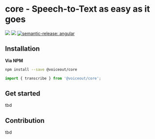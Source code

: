 # core - Speech-to-Text as easy as it goes

![](https://img.shields.io/npm/v/@voiceout/core/latest)
![](https://github.com/voiceout-io/core/workflows/Release/badge.svg)
[![semantic-release: angular](https://img.shields.io/badge/semantic--release-angular-e10079?logo=semantic-release)](https://github.com/semantic-release/semantic-release)


## Installation

**Via NPM**

```bash
npm install --save @voiceout/core
```

```js
import { transcribe } from '@voiceout/core';
```

## Get started

tbd

## Contribution

tbd
